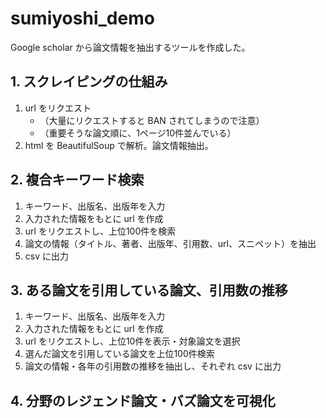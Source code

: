 # sumiyoshi\_demo
Google scholar から論文情報を抽出するツールを作成した。

## 1. スクレイピングの仕組み
1. url をリクエスト
   * （大量にリクエストすると BAN されてしまうので注意）
   * （重要そうな論文順に、1ページ10件並んでいる）
1. html を BeautifulSoup で解析。論文情報抽出。

## 2. 複合キーワード検索
1. キーワード、出版名、出版年を入力
1. 入力された情報をもとに url を作成
1. url をリクエストし、上位100件を検索
1. 論文の情報（タイトル、著者、出版年、引用数、url、スニペット）を抽出
1. csv に出力

## 3. ある論文を引用している論文、引用数の推移
1. キーワード、出版名、出版年を入力
1. 入力された情報をもとに url を作成
1. url をリクエストし、上位10件を表示・対象論文を選択
1. 選んだ論文を引用している論文を上位100件検索
1. 論文の情報・各年の引用数の推移を抽出し、それぞれ csv に出力

## 4. 分野のレジェンド論文・バズ論文を可視化
